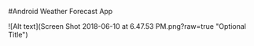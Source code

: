 #Android Weather Forecast App

![Alt text](Screen Shot 2018-06-10 at 6.47.53 PM.png?raw=true "Optional Title")
